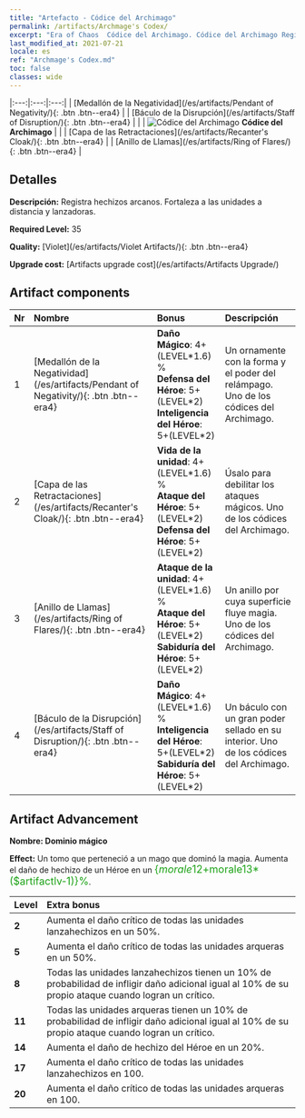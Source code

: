 ```yaml
---
title: "Artefacto - Códice del Archimago"
permalink: /artifacts/Archmage's Codex/
excerpt: "Era of Chaos  Códice del Archimago. Códice del Archimago Registra hechizos arcanos. Fortaleza a las unidades a distancia y lanzadoras."
last_modified_at: 2021-07-21
locale: es
ref: "Archmage's Codex.md"
toc: false
classes: wide
---
```


  |:---:|:---:|:---:| 
  |  [Medallón de la Negatividad](/es/artifacts/Pendant of Negativity/){: .btn .btn--era4} |   |  [Báculo de la Disrupción](/es/artifacts/Staff of Disruption/){: .btn .btn--era4} | 
  |   | ![Códice del Archimago](/images/t/icon_artifact_34.png) **Códice del Archimago** |  | 
  |  [Capa de las Retractaciones](/es/artifacts/Recanter's Cloak/){: .btn .btn--era4} |   |  [Anillo de Llamas](/es/artifacts/Ring of Flares/){: .btn .btn--era4} | 


## Detalles

 **Descripción:** Registra hechizos arcanos. Fortaleza a las unidades a distancia y lanzadoras.

 **Required Level:** 35

 **Quality:** [Violet](/es/artifacts/Violet Artifacts/){: .btn .btn--era4}

 **Upgrade cost:** [Artifacts upgrade cost](/es/artifacts/Artifacts Upgrade/)



## Artifact components

  | Nr |    Nombre    |   Bonus | Descripción | 
  |:---|:-----------|:--------|:------------| 
  | 1 | [Medallón de la Negatividad](/es/artifacts/Pendant of Negativity/){: .btn .btn--era4} | **Daño Mágico**: 4+(LEVEL\*1.6) %<br/>**Defensa del Héroe**: 5+(LEVEL\*2)<br/>**Inteligencia del Héroe**: 5+(LEVEL\*2) | Un ornamente con la forma y el poder del relámpago. Uno de los códices del Archimago. | 
  | 2 | [Capa de las Retractaciones](/es/artifacts/Recanter's Cloak/){: .btn .btn--era4} | **Vida de la unidad**: 4+(LEVEL\*1.6) %<br/>**Ataque del Héroe**: 5+(LEVEL\*2)<br/>**Defensa del Héroe**: 5+(LEVEL\*2) | Úsalo para debilitar los ataques mágicos. Uno de los códices del Archimago. | 
  | 3 | [Anillo de Llamas](/es/artifacts/Ring of Flares/){: .btn .btn--era4} | **Ataque de la unidad**: 4+(LEVEL\*1.6) %<br/>**Ataque del Héroe**: 5+(LEVEL\*2)<br/>**Sabiduría del Héroe**: 5+(LEVEL\*2) | Un anillo por cuya superficie fluye magia. Uno de los códices del Archimago. | 
  | 4 | [Báculo de la Disrupción](/es/artifacts/Staff of Disruption/){: .btn .btn--era4} | **Daño Mágico**: 4+(LEVEL\*1.6) %<br/>**Inteligencia del Héroe**: 5+(LEVEL\*2)<br/>**Sabiduría del Héroe**: 5+(LEVEL\*2) | Un báculo con un gran poder sellado en su interior. Uno de los códices del Archimago. | 


## Artifact Advancement

 **Nombre: Dominio mágico**

 **Effect:** Un tomo que perteneció a un mago que dominó la magia. Aumenta el daño de hechizo de un Héroe en un <span style="color: #1ca216;font-size:18px">{$morale12+$morale13*($artifactlv-1)}%</span>.

  |  Level  |    Extra bonus  | 
  |:--------|:----------------| 
  | **2** | Aumenta el daño crítico de todas las unidades lanzahechizos en un 50%. | 
  | **5** | Aumenta el daño crítico de todas las unidades arqueras en un 50%. | 
  | **8** | Todas las unidades lanzahechizos tienen un 10% de probabilidad de infligir daño adicional igual al 10% de su propio ataque cuando logran un crítico. | 
  | **11** | Todas las unidades arqueras tienen un 10% de probabilidad de infligir daño adicional igual al 10% de su propio ataque cuando logran un crítico. | 
  | **14** | Aumenta el daño de hechizo del Héroe en un 20%. | 
  | **17** | Aumenta el daño crítico de todas las unidades lanzahechizos en 100. | 
  | **20** | Aumenta el daño crítico de todas las unidades arqueras en 100. | 
